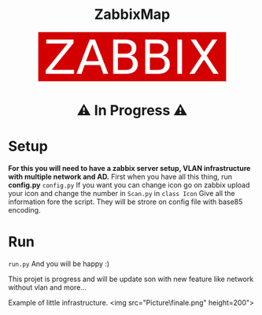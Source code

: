 <h1 align="center"> ZabbixMap </h1>
<p align="center">
  <img src="Picture\zabbix.png" height="100">
</p>

<h1 align="center"> ⚠️ In Progress ⚠️ </h1>

# Setup

**For this you will need to have a zabbix server setup, VLAN infrastructure with multiple network and AD.**
First when you have all this thing, run **config.py**
```config.py```
If you want you can change icon go on zabbix upload your icon and change the number in ``Scan.py`` in ``class Icon``
Give all the information fore the script. They will be strore on config file with base85 encoding.

# Run
```run.py```
And you will be happy :)

This projet is progress and will be update son with new feature like network without vlan and more...

Example of little infrastructure.
<img src="Picture\finale.png" height=200">

